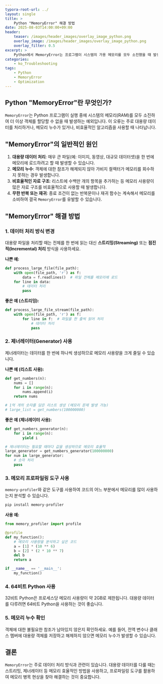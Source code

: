 ```yaml
---
typora-root-url: ../
layout: single
title: >
    Python "MemoryError" 해결 방법
date: 2025-08-03T14:00:00+09:00
header:
    teaser: /images/header_images/overlay_image_python.png
    overlay_image: /images/header_images/overlay_image_python.png
    overlay_filter: 0.5
excerpt: >
    Python에서 MemoryError는 프로그램이 시스템의 가용 메모리를 모두 소진했을 때 발생합니다. 이 글에서는 MemoryError의 원인과 해결 방법을 알아봅니다.
categories:
    - ko_Troubleshooting
tags:
    - Python
    - MemoryError
    - Optimization
---
```


## Python "MemoryError"란 무엇인가?

`MemoryError`는 Python 프로그램이 실행 중에 시스템의 메모리(RAM)를 모두 소진하여 더 이상 객체를 할당할 수 없을 때 발생하는 예외입니다. 이 오류는 주로 대용량 데이터를 처리하거나, 메모리 누수가 있거나, 비효율적인 알고리즘을 사용할 때 나타납니다.

## "MemoryError"의 일반적인 원인

1.  **대용량 데이터 처리**: 매우 큰 파일(예: 이미지, 동영상, 대규모 데이터셋)을 한 번에 메모리에 로드하려고 할 때 발생할 수 있습니다.
2.  **메모리 누수**: 객체에 대한 참조가 해제되지 않아 가비지 컬렉터가 메모리를 회수하지 못하는 경우 발생합니다.
3.  **비효율적인 자료 구조**: 리스트에 수백만 개의 항목을 추가하는 등 메모리 사용량이 많은 자료 구조를 비효율적으로 사용할 때 발생합니다.
4.  **무한 반복 또는 재귀**: 종료 조건이 없는 반복문이나 재귀 함수는 계속해서 메모리를 소비하여 결국 `MemoryError`를 유발할 수 있습니다.

## "MemoryError" 해결 방법

### 1. 데이터 처리 방식 변경

대용량 파일을 처리할 때는 전체를 한 번에 읽는 대신 **스트리밍(Streaming)** 또는 **점진적(Incremental) 처리** 방식을 사용하세요.

**나쁜 예:**
```python
def process_large_file(file_path):
    with open(file_path, 'r') as f:
        data = f.readlines()  # 파일 전체를 메모리에 로드
    for line in data:
        # 데이터 처리
        pass
```

**좋은 예 (스트리밍):**
```python
def process_large_file_stream(file_path):
    with open(file_path, 'r') as f:
        for line in f:  # 파일을 한 줄씩 읽어 처리
            # 데이터 처리
            pass
```

### 2. 제너레이터(Generator) 사용

제너레이터는 데이터를 한 번에 하나씩 생성하므로 메모리 사용량을 크게 줄일 수 있습니다.

**나쁜 예 (리스트 사용):**
```python
def get_numbers(n):
    nums = []
    for i in range(n):
        nums.append(i)
    return nums

# 1억 개의 숫자를 담은 리스트 생성 (메모리 문제 발생 가능)
# large_list = get_numbers(100000000)
```

**좋은 예 (제너레이터 사용):**
```python
def get_numbers_generator(n):
    for i in range(n):
        yield i

# 제너레이터는 필요할 때마다 값을 생성하므로 메모리 효율적
large_generator = get_numbers_generator(100000000)
for num in large_generator:
    # 숫자 처리
    pass
```

### 3. 메모리 프로파일링 도구 사용

`memory-profiler`와 같은 도구를 사용하여 코드의 어느 부분에서 메모리를 많이 사용하는지 분석할 수 있습니다.

```bash
pip install memory-profiler
```

**사용 예:**
```python
from memory_profiler import profile

@profile
def my_function():
    # 메모리 사용량을 분석하고 싶은 코드
    a = [1] * (10 ** 6)
    b = [2] * (2 * 10 ** 7)
    del b
    return a

if __name__ == '__main__':
    my_function()
```

### 4. 64비트 Python 사용

32비트 Python은 프로세스당 메모리 사용량이 약 2GB로 제한됩니다. 대용량 데이터를 다루려면 64비트 Python을 사용하는 것이 좋습니다.

### 5. 메모리 누수 확인

객체에 대한 불필요한 참조가 남아있지 않은지 확인하세요. 예를 들어, 전역 변수나 클래스 멤버에 대용량 객체를 저장하고 해제하지 않으면 메모리 누수가 발생할 수 있습니다.

## 결론

`MemoryError`는 주로 데이터 처리 방식과 관련이 있습니다. 대용량 데이터를 다룰 때는 스트리밍, 제너레이터 등 메모리 효율적인 방법을 사용하고, 프로파일링 도구를 활용하여 메모리 병목 현상을 찾아 해결하는 것이 중요합니다.

